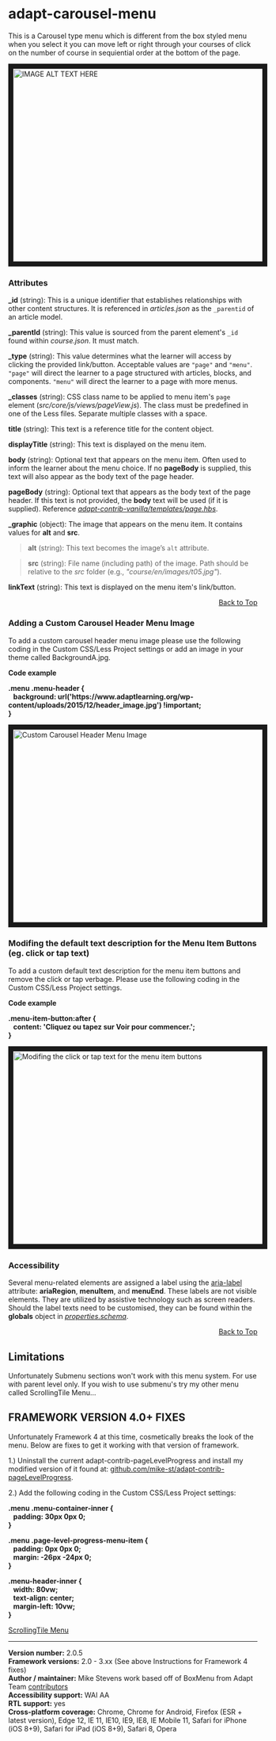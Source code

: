 # adapt-carousel-menu  

This is a Carousel type menu which is different from the box styled menu when you select it you can move left or right through your courses of click on the number of course in sequiential order at the bottom of the page. 

<img src="https://raw.githubusercontent.com/mike-st/adapt-carousel-menu/master/screenshot-carousel.jpg" alt="IMAGE ALT TEXT HERE" width="768" height="389" border="10" />

### Attributes

**_id** (string): This is a unique identifier that establishes relationships with other content structures. It is referenced in *articles.json* as the `_parentid` of an article model.   

**_parentId** (string): This value is sourced from the parent element's `_id` found within *course.json*. It must match. 

**_type** (string): This value determines what the learner will access by clicking the provided link/button. Acceptable values are `"page"` and `"menu"`. `"page"` will direct the learner to a page structured with articles, blocks, and components. `"menu"` will direct the learner to a page with more menus. 

**_classes** (string): CSS class name to be applied to menu item's `page` element (*src/core/js/views/pageView.js*). The class must be predefined in one of the Less files. Separate multiple classes with a space.

**title** (string): This text is a reference title for the content object.

**displayTitle** (string):  This text is displayed on the menu item.

**body** (string):  Optional text that appears on the menu item. Often used to inform the learner about the menu choice. If no **pageBody** is supplied, this text will also appear as the body text of the page header.

**pageBody** (string): Optional text that appears as the body text of the page header. If this text is not provided, the **body** text will be used (if it is supplied). Reference [*adapt-contrib-vanilla/templates/page.hbs*](https://github.com/adaptlearning/adapt-contrib-vanilla/blob/master/templates/page.hbs).

**_graphic** (object): The image that appears on the menu item. It contains values for **alt** and **src**.

>**alt** (string): This text becomes the image’s `alt` attribute.

>**src** (string): File name (including path) of the image. Path should be relative to the *src* folder (e.g., *"course/en/images/t05.jpg"*).  
       
**linkText** (string): This text is displayed on the menu item's link/button.  
       
<div float align=right><a href="#top">Back to Top</a></div>  

### Adding a Custom Carousel Header Menu Image
To add a custom carousel header menu image please use the following coding in the Custom CSS/Less Project settings or add an image in your theme called BackgroundA.jpg.

<p><strong>Code example</strong></p>
<p><strong>.menu .menu-header { <br/>&nbsp;&nbsp;&nbsp;background: url('https://www.adaptlearning.org/wp-content/uploads/2015/12/header_image.jpg') !important;<br/>}</strong></p>

<img src="https://raw.githubusercontent.com/mike-st/adapt-carousel-menu/master/carousel-custom-header-image.jpg" alt="Custom Carousel Header Menu Image" name="menuimage" width="768" height="389" border="10" />

### Modifing the default text description for the Menu Item Buttons (eg. click or tap text)
To add a custom default text description for the menu item buttons and remove the click or tap verbage. Please use the following coding in the Custom CSS/Less Project settings.

<p><strong>Code example</strong></p>
<p><strong>.menu-item-button:after {<br/>&nbsp;&nbsp;&nbsp;content: 'Cliquez ou tapez sur Voir pour commencer.';</br>}</strong></p>

<img src="https://raw.githubusercontent.com/mike-st/adapt-carousel-menu/master/carousel-custom-language-image.jpg" alt="Modifing the click or tap text for the menu item buttons" name="menutext" width="768" height="389" border="10" />

### Accessibility
Several menu-related elements are assigned a label using the [aria-label](https://github.com/adaptlearning/adapt_framework/wiki/Aria-Labels) attribute: **ariaRegion**, **menuItem**, and **menuEnd**. These labels are not visible elements. They are utilized by assistive technology such as screen readers. Should the label texts need to be customised, they can be found within the **globals** object in [*properties.schema*](https://github.com/mike-st/adapt-carousel-menu/blob/master/properties.schema).   

<div float align=right><a href="#top">Back to Top</a></div>

## Limitations
Unfortunately Submenu sections won't work with this menu system. For use with parent level only. If you wish to use submenu's try my other menu called ScrollingTile Menu...

## FRAMEWORK VERSION 4.0+ FIXES
Unfortunately Framework 4 at this time, cosmetically breaks the look of the menu. Below are fixes to get it working with that version of framework.

1.) Uninstall the current adapt-contrib-pageLevelProgress and install my modified version of it found at: [github.com/mike-st/adapt-contrib-pageLevelProgress](https://github.com/mike-st/adapt-contrib-pageLevelProgress).

2.) Add the following coding in the Custom CSS/Less Project settings:

<p><strong>.menu .menu-container-inner {
<br/>&nbsp;&nbsp;&nbsp;padding: 30px 0px 0;
</br>}</strong></p>
<p><strong>.menu .page-level-progress-menu-item {
<br/>&nbsp;&nbsp;&nbsp;padding: 0px 0px 0;
<br/>&nbsp;&nbsp;&nbsp;margin: -26px -24px 0;
</br>}</strong></p>
<p><strong>.menu-header-inner {
<br/>&nbsp;&nbsp;&nbsp;width: 80vw;
<br/>&nbsp;&nbsp;&nbsp;text-align: center;
<br/>&nbsp;&nbsp;&nbsp;margin-left: 10vw;
</br>}</strong></p>


[ScrollingTile Menu](https://github.com/mike-st/adapt-tilesMenu)

----------------------------
**Version number:**  2.0.5   
**Framework versions:**  2.0 - 3.xx (See above Instructions for Framework 4 fixes)    
**Author / maintainer:** Mike Stevens work based off of BoxMenu from Adapt Team [contributors](https://github.com/mike-st/adapt-carousel-menu/graphs/contributors)  
**Accessibility support:** WAI AA   
**RTL support:** yes  
**Cross-platform coverage:** Chrome, Chrome for Android, Firefox (ESR + latest version), Edge 12, IE 11, IE10, IE9, IE8, IE Mobile 11, Safari for iPhone (iOS 8+9), Safari for iPad (iOS 8+9), Safari 8, Opera 
